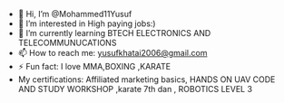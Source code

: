 - 👋 Hi, I’m @Mohammed11Yusuf
- 👀 I’m interested in High paying jobs:)
- 🌱 I’m currently learning BTECH ELECTRONICS AND TELECOMMUNUCATIONS
- 📫 How to reach me: yusufkhatai2006@gmail.com 
- ⚡ Fun fact: I love MMA,BOXING ,KARATE
- My certifications: Affiliated marketing basics, HANDS ON UAV CODE AND STUDY WORKSHOP ,karate 7th dan , ROBOTICS LEVEL 3 

<!---
Mohammed11Yusuf/Mohammed11Yusuf is a ✨ special ✨ repository because its `README.md` (this file) appears on your GitHub profile.
You can click the Preview link to take a look at your changes.
--->
